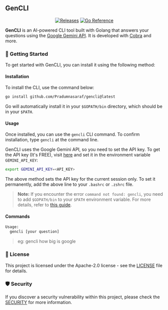 ## GenCLI

<div align="center">

[![Releases](https://github.com/Pradumnasaraf/gencli/actions/workflows/releases.yml/badge.svg)](https://github.com/Pradumnasaraf/gencli/actions/workflows/releases.yml) [![Go Reference](https://pkg.go.dev/badge/github.com/Pradumnasaraf/gencli.svg)](https://pkg.go.dev/github.com/Pradumnasaraf/gencli)

</div>

**GenCLI** is an AI-powered CLI tool built with Golang that answers your questions using the [Google Gemini API](https://gemini.google.com). It is developed with [Cobra](https://github.com/spf13/cobra) and more.

### 🚀 Getting Started

To get started with GenCLI, you can install it using the following method:

#### Installation

To install the CLI, use the command below:

```bash
go install github.com/Pradumnasaraf/gencli@latest
```

Go will automatically install it in your `$GOPATH/bin` directory, which should be in your `$PATH`.

#### Usage

Once installed, you can use the `gencli` CLI command. To confirm installation, type `gencli` at the command line.

GenCLI uses the Google Gemini API, so you need to set the API key. To get the API key (It's FREE), visit [here](https://aistudio.google.com/app/apikey?_gl=1*1n5ijhw*_ga*MTQxNDQ2MjcyNi4xNzE5MDU4OTE0*_ga_P1DBVKWT6V*MTcxOTkzNTQzOC4zLjEuMTcxOTkzNTQ3My4yNS4wLjEzODczMjU2OA) and set it in the environment variable `GEMINI_API_KEY`:

```bash
export GEMINI_API_KEY=<API_KEY>
```

The above method sets the API key for the current session only. To set it permanently, add the above line to your `.bashrc` or `.zshrc` file.

> **Note:** If you encounter the error `command not found: gencli`, you need to add `$GOPATH/bin` to your `$PATH` environment variable. For more details, refer to [this guide](https://gist.github.com/Pradumnasaraf/ca6f9a0507089a4c44881446cdda4aa3).

#### Commands

```bash
Usage:
  gencli [your question] 
```

>  eg: gencli how big is google

### 📜 License

This project is licensed under the Apache-2.0 license - see the [LICENSE](LICENSE) file for details.

### 🛡 Security

If you discover a security vulnerability within this project, please check the [SECURITY](SECURITY.md) for more information.
